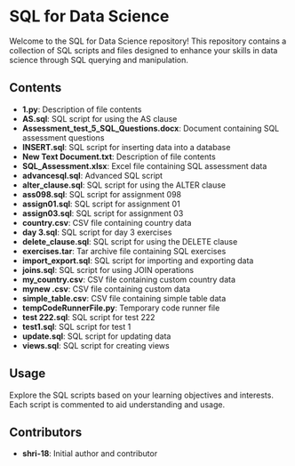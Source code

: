 
# SQL for Data Science

Welcome to the SQL for Data Science repository! This repository contains a collection of SQL scripts and files designed to enhance your skills in data science through SQL querying and manipulation.

## Contents

- **1.py**: Description of file contents
- **AS.sql**: SQL script for using the AS clause
- **Assessment_test_5_SQL_Questions.docx**: Document containing SQL assessment questions
- **INSERT.sql**: SQL script for inserting data into a database
- **New Text Document.txt**: Description of file contents
- **SQL_Assessment.xlsx**: Excel file containing SQL assessment data
- **advancesql.sql**: Advanced SQL script
- **alter_clause.sql**: SQL script for using the ALTER clause
- **ass098.sql**: SQL script for assignment 098
- **assign01.sql**: SQL script for assignment 01
- **assign03.sql**: SQL script for assignment 03
- **country.csv**: CSV file containing country data
- **day 3.sql**: SQL script for day 3 exercises
- **delete_clause.sql**: SQL script for using the DELETE clause
- **exercises.tar**: Tar archive file containing SQL exercises
- **import_export.sql**: SQL script for importing and exporting data
- **joins.sql**: SQL script for using JOIN operations
- **my_country.csv**: CSV file containing custom country data
- **mynew .csv**: CSV file containing custom data
- **simple_table.csv**: CSV file containing simple table data
- **tempCodeRunnerFile.py**: Temporary code runner file
- **test 222.sql**: SQL script for test 222
- **test1.sql**: SQL script for test 1
- **update.sql**: SQL script for updating data
- **views.sql**: SQL script for creating views

## Usage

Explore the SQL scripts based on your learning objectives and interests. Each script is commented to aid understanding and usage.

## Contributors

- **shri-18**: Initial author and contributor
